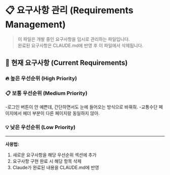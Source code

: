 # 📋 요구사항 관리 (Requirements Management)

> 이 파일은 개발 중인 요구사항을 임시로 관리하는 파일입니다.  
> 완료된 요구사항은 CLAUDE.md에 반영 후 이 파일에서 삭제됩니다.

## 📌 현재 요구사항 (Current Requirements)

### 🔥 높은 우선순위 (High Priority)
<!-- 긴급하게 처리해야 할 요구사항들 -->


### 📋 보통 우선순위 (Medium Priority)
<!-- 일반적인 기능 개선 및 추가 요구사항들 --> 
-로그인 버튼이 안 예쁜데, 간단하면서도 눈에 들어오는 방식으로 바꿔줘.
-교통수단 페이지에서 헤더 부분이 다른 페이지랑 동일하지 않아.

### 💡 낮은 우선순위 (Low Priority)
<!-- 나중에 고려해볼 수 있는 요구사항들 -->

---
**사용법:**
1. 새로운 요구사항을 해당 우선순위 섹션에 추가
2. 요구사항 구현 완료 시 해당 항목 삭제
3. Claude가 완료된 내용을 CLAUDE.md에 반영